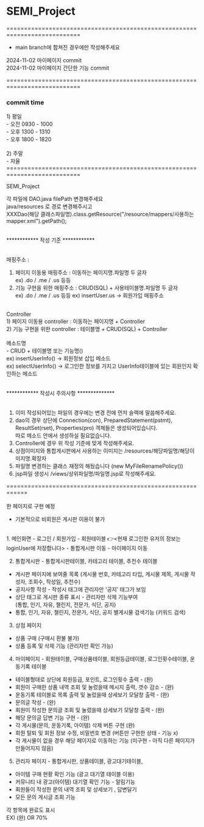 # SEMI_Project
===========================================================================
- main branch에 합쳐진 경우에만 작성해주세요

2024-11-02 마이페이지 commit <br>
2024-11-02 마이페이지 간단한 기능 commit <br>







=========================================================================== <br>
<h3>commit time</h4>
1) 평일 <br>
   - 오전 0930 - 1000 <br>
   - 오후 1300 - 1310 <br>
   - 오후 1800 - 1820 <br> <br>
2) 주말 <br>
   - 자율 <br>
=========================================================================== <br>

SEMI_Project

각 파일에 DAO.java filePath 변경해주세요 <br>
java/resources 로 경로 변경해주시고 <br>
XXXDao(해당 클래스파일명).class.getResource("/resource/mappers/사용하는 mapper.xml").getPath(); <br><br>

************ 작성 기준 ************<br><br>

매핑주소 :  <br>
1) 페이지 이동용 매핑주소 : 이동하는 페이지명.파일명 두 글자 <br>
ex) .do / .me / .us 등등 <br>
2) 기능 구현을 위한 매핑주소 : CRUD(SQL) + 사용테이블명.파일명 두 글자 <br>
ex) .do / .me / .us 등등 ex) insertUser.us -> 회원가입 매핑주소 <br>
<br>
Controller <br>
1) 페이지 이동용 controller : 이동하는 페이지명 + Controller <br>
2) 기능 구현을 위한 controller : 테이블명 + CRUD(SQL) + Controller <br>
<br>
메소드명 <br>
- CRUD + 테이블명 또는 기능명() <br>
ex) insertUserInfo() -> 회원정보 삽입 메소드 <br>
ex) selectUserInfo() -> 로그인한 정보를 가지고 UserInfo테이블에 있는 회원인지 확인하는 메소드 <br><br>

    
************ 작성시 주의사항 **************<br><br>
		
1. 이미 작성되어있는 파일의 경우에는 변경 전에 먼저 슬랙에 말씀해주세요.
2. dao의 경우 상단에 Connection(con), PreparedStatement(pstmt), ResultSet(rset), Properties(pro) 객체들은 생성되어있습니다.<br>
	 따로 메소드 안에서 생성하실 필요없습니다.
3. Controller에 경우 위 작성 기준에 맞게 작성해주세요.
4. 상점이미지와 통합게시판에서 사용하는 이미지는 /resources/해당파일명/해당이미지명.확장자
5. 파일명 변경하는 클래스 재정의 해뒀습니다 (new MyFileRenamePolicy())
6. jsp파일 생성시 /views/상위파일명/파일명.jsp로 작성해주세요.<br>

============================================================<br>
<br>
   한 페이지로 구현 예정<br>
- 기본적으로 비회원은 게시판 이용이 불가<br>
<br>
1. 메인화면
- 로그인 / 회원가입 - 회원테이블 👉<현재 로그인한 유저의 정보는 loginUser에 저장합니다>
- 통합게시판 이동
- 마이페이지 이동

2. 통합게시판 - 통합게시판테이블, 카테고리 테이블, 추천수 테이블
- 게시판 페이지에 보여줄 목록 (게시물 번호, 카테고리 타입, 게시물 제목, 게시물 작성자, 조회수, 작성일, 추천수)
- 공지사항 작성 - 작성시 태그에 관리자만 '공지' 태그가 보임
- 상단 태그로 게시판 종류 표시 - 관리자만 삭제 기능부여<br>
 (통합, 인기, 자유, 챌린지, 전문가, 식단, 공지)
- 통합, 인기, 자유, 챌린지, 전문가, 식단, 공지 별게시물 검색기능 (키워드 검색)

3. 상점 페이지
- 상품 구매 (구매시 환불 불가)
- 상품 등록 및 삭제 기능 (관리자만 확인 가능)

4. 마이페이지 - 회원테이블, 구매상품테이블, 회원등급테이블, 로그인횟수테이블, 운동기록 테이블
- 테이블형태로 상단에 회원등급, 포인트, 로그인횟수 출력 - (완)
- 회원이 구매한 상품 내역 조회 및 눌렀을때 메시지 출력, 갯수 감소 - (완)
- 운동기록 테이블로 목록 출력 및 눌렀을때 상세보기 모달창 출력 - (완)
- 문의글 작성 - (완)
- 회원이 작성한 문의글 조회 및 눌렀을때 상세보기 모달창 출력 - (완)
- 해당 문의글 답변 기능 구현 - (완)
- 각 게시물(문의, 운동기록, 아이템) 삭제 버튼 구현 (완)
- 회원 탈퇴 및 회원 정보 수정, 비밀번호 변경 (버튼만 구현한 상태 - 기능 x)
- 각 게시물이 없을 경우 해당 페이지로 이동하는 기능 (미구현 - 아직 다른 페이지가 만들어지지 않음)

5. 관리자 페이지 - 통합게시판, 상품테이블, 광고대기테이블, 
- 아이템 구매 현황 확인 기능 (광고 대기열 테이블 이용)
- 커뮤니티 내 광고(아이템) 대기열 확인 기능 - 알림기능
- 회원들이 작성한 문의 내역 조회 및 상세보기 , 답변달기
- 모든 문의 게시글 조회 기능

각 항목에 완료도 표시<br>
EX) (완) OR 70%<br>




















